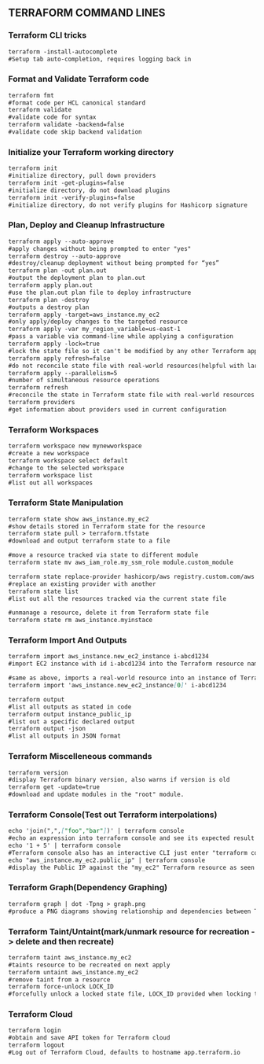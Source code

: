 ## TERRAFORM COMMAND LINES

### Terraform CLI tricks
```markdown
terraform -install-autocomplete 
#Setup tab auto-completion, requires logging back in
```

### Format and Validate Terraform code
```markdown
terraform fmt 
#format code per HCL canonical standard
terraform validate 
#validate code for syntax
terraform validate -backend=false 
#validate code skip backend validation
```

### Initialize your Terraform working directory
```markdown
terraform init 
#initialize directory, pull down providers
terraform init -get-plugins=false 
#initialize directory, do not download plugins
terraform init -verify-plugins=false 
#initialize directory, do not verify plugins for Hashicorp signature
```

### Plan, Deploy and Cleanup Infrastructure
```markdown
terraform apply --auto-approve 
#apply changes without being prompted to enter "yes"
terraform destroy --auto-approve 
#destroy/cleanup deployment without being prompted for “yes”
terraform plan -out plan.out 
#output the deployment plan to plan.out
terraform apply plan.out 
#use the plan.out plan file to deploy infrastructure
terraform plan -destroy 
#outputs a destroy plan
terraform apply -target=aws_instance.my_ec2 
#only apply/deploy changes to the targeted resource
terraform apply -var my_region_variable=us-east-1
#pass a variable via command-line while applying a configuration
terraform apply -lock=true 
#lock the state file so it can't be modified by any other Terraform apply or modification action(possible only where backend allows locking)
terraform apply refresh=false 
#do not reconcile state file with real-world resources(helpful with large complex deployments for saving deployment time)
terraform apply --parallelism=5 
#number of simultaneous resource operations
terraform refresh 
#reconcile the state in Terraform state file with real-world resources
terraform providers 
#get information about providers used in current configuration
```

### Terraform Workspaces
```markdown
terraform workspace new mynewworkspace 
#create a new workspace
terraform workspace select default 
#change to the selected workspace
terraform workspace list 
#list out all workspaces
```

### Terraform State Manipulation
```markdown
terraform state show aws_instance.my_ec2
#show details stored in Terraform state for the resource
terraform state pull > terraform.tfstate 
#download and output terraform state to a file
```
```markdown
#move a resource tracked via state to different module
terraform state mv aws_iam_role.my_ssm_role module.custom_module 
```

```markdown
terraform state replace-provider hashicorp/aws registry.custom.com/aws 
#replace an existing provider with another
terraform state list 
#list out all the resources tracked via the current state file
```

```markdown
#unmanage a resource, delete it from Terraform state file
terraform state rm aws_instance.myinstace
```

### Terraform Import And Outputs
```markdown
terraform import aws_instance.new_ec2_instance i-abcd1234 
#import EC2 instance with id i-abcd1234 into the Terraform resource named "new_ec2_instance" of type "aws_instance"
```

```markdown
#same as above, imports a real-world resource into an instance of Terraform resource
terraform import 'aws_instance.new_ec2_instance[0]' i-abcd1234
```

```markdown
terraform output 
#list all outputs as stated in code
terraform output instance_public_ip 
#list out a specific declared output
terraform output -json 
#list all outputs in JSON format
```

### Terraform Miscelleneous commands
```markdown
terraform version 
#display Terraform binary version, also warns if version is old
terraform get -update=true 
#download and update modules in the "root" module.
```

### Terraform Console(Test out Terraform interpolations)
```markdown
echo 'join(",",["foo","bar"])' | terraform console
#echo an expression into terraform console and see its expected result as output
echo '1 + 5' | terraform console 
#Terraform console also has an interactive CLI just enter "terraform console"
echo "aws_instance.my_ec2.public_ip" | terraform console 
#display the Public IP against the "my_ec2" Terraform resource as seen in the Terraform state file
```

### Terraform Graph(Dependency Graphing)
```markdown
terraform graph | dot -Tpng > graph.png 
#produce a PNG diagrams showing relationship and dependencies between Terraform resource in your configuration/code
```

### Terraform Taint/Untaint(mark/unmark resource for recreation -> delete and then recreate)
```markdown
terraform taint aws_instance.my_ec2 
#taints resource to be recreated on next apply
terraform untaint aws_instance.my_ec2 
#remove taint from a resource
terraform force-unlock LOCK_ID 
#forcefully unlock a locked state file, LOCK_ID provided when locking the State file beforehand
```

### Terraform Cloud
```markdown
terraform login 
#obtain and save API token for Terraform cloud
terraform logout 
#Log out of Terraform Cloud, defaults to hostname app.terraform.io
```